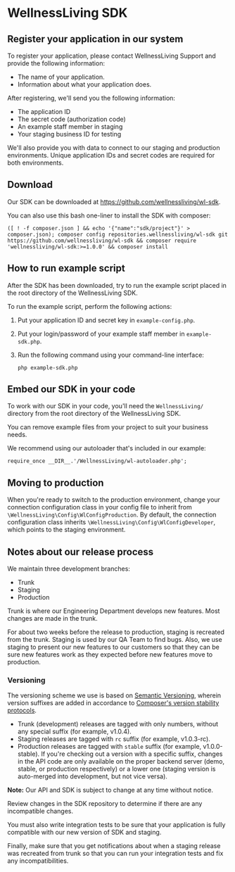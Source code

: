 # WellnessLiving SDK

## Register your application in our system

To register your application, please contact WellnessLiving Support and provide the following information:

* The name of your application.
* Information about what your application does.

After registering, we'll send you the following information:

* The application ID
* The secret code (authorization code)
* An example staff member in staging
* Your staging business ID for testing

We'll also provide you with data to connect to our staging and production environments.
Unique application IDs and secret codes are required for both environments.

## Download 

Our SDK can be downloaded at https://github.com/wellnessliving/wl-sdk.

You can also use this bash one-liner to install the SDK with composer:
```shell
([ ! -f composer.json ] && echo '{"name":"sdk/project"}' > composer.json); composer config repositories.wellnessliving/wl-sdk git https://github.com/wellnessliving/wl-sdk && composer require 'wellnessliving/wl-sdk:>=1.0.0' && composer install
```

## How to run example script

After the SDK has been downloaded, try to run the example script placed in the root directory of the WellnessLiving SDK.

To run the example script, perform the following actions:

1. Put your application ID and secret key in `example-config.php`.
2. Put your login/password of your example staff member in `example-sdk.php`.
3. Run the following command using your command-line interface:

       php example-sdk.php

## Embed our SDK in your code

To work with our SDK in your code, you'll need the `WellnessLiving/` directory from the root directory of the WellnessLiving SDK.

You can remove example files from your project to suit your business needs.

We recommend using our autoloader that's included in our example:

    require_once __DIR__.'/WellnessLiving/wl-autoloader.php';

## Moving to production

When you're ready to switch to the production environment, change your connection configuration class in your config file to inherit from 
`\WellnessLiving\Config\WlConfigProduction`. By default, the connection configuration class inherits `\WellnessLiving\Config\WlConfigDeveloper`, which
points to the staging environment.

## Notes about our release process

We maintain three development branches:

* Trunk
* Staging
* Production

Trunk is where our Engineering Department develops new features. Most changes are made in the trunk.

For about two weeks before the release to production, staging is recreated from the trunk.
Staging is used by our QA Team to find bugs.
Also, we use staging to present our new features to our customers so that they can be sure new features work as
they expected before new features move to production.

### Versioning
The versioning scheme we use is based on [Semantic Versioning](https://semver.org), wherein version suffixes are added in accordance to [Composer's version stability protocols](https://getcomposer.org/doc/articles/versions.md#stabilities). 
* Trunk (development) releases are tagged with only numbers, without any special suffix (for example, v1.0.4).
* Staging releases are tagged with `rc` suffix (for example, v1.0.3-rc).
* Production releases are tagged with `stable` suffix (for example, v1.0.0-stable).
If you're checking out a version with a specific suffix, changes in the API code are only available on the proper backend server (demo, stable, or production respectively) or a lower one (staging version is auto-merged into development, but not vice versa).

**Note:** Our API and SDK is subject to change at any time without notice.

Review changes in the SDK repository to determine if there are any incompatible changes.

You must also write integration tests to be sure that your application is fully compatible with
our new version of SDK and staging.

Finally, make sure that you get notifications about when a staging release was recreated from trunk so that you can run your integration
tests and fix any incompatibilities.
